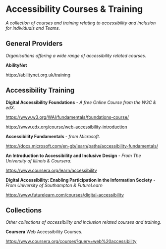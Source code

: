 # Accessibility Courses & Training
_A collection of courses and training relating to accessibility and inclusion for individuals and Teams._

## General Providers
_Organisations offering a wide range of accessibility related courses._

**AbilityNet**

https://abilitynet.org.uk/training 

## Accessibility Training

**Digital Accessibility Foundations** - _A free Online Course from the W3C & edX._

https://www.w3.org/WAI/fundamentals/foundations-course/

https://www.edx.org/course/web-accessibility-introduction 

**Accessibility Fundamentals** - _from Microsoft._

https://docs.microsoft.com/en-gb/learn/paths/accessibility-fundamentals/ 

**An Introduction to Accessibility and Inclusive Design** - _From The University of Illinois & Coursera._

https://www.coursera.org/learn/accessibility

**Digital Accessibility: Enabling Participation in the Information Society** - _From University of Southampton & FutureLearn_

https://www.futurelearn.com/courses/digital-accessibility 

## Collections
_Other collections of accessibility and inclusion related courses and training._

**Coursera** Web Accessibility Courses.

https://www.coursera.org/courses?query=web%20accessibility

